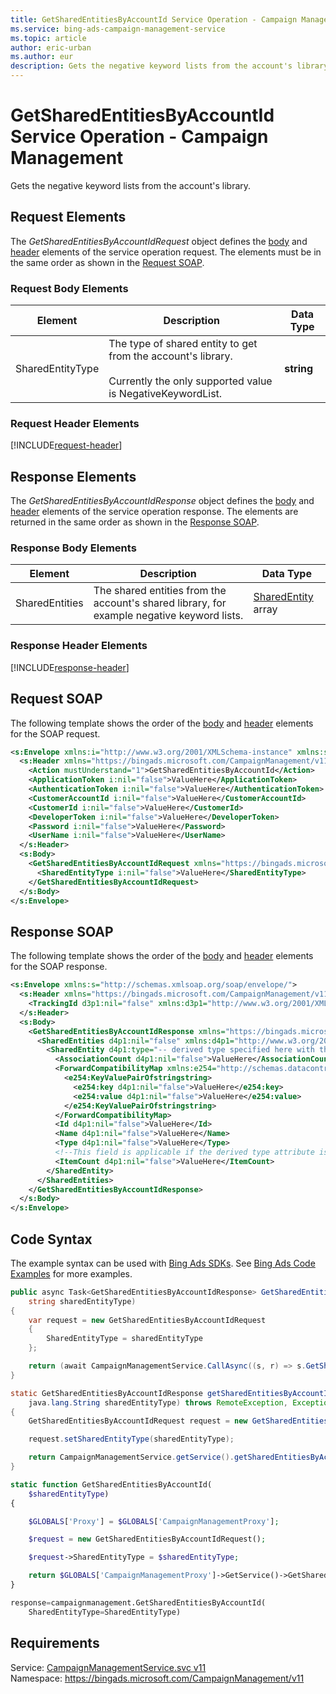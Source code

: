 ```yaml
---
title: GetSharedEntitiesByAccountId Service Operation - Campaign Management
ms.service: bing-ads-campaign-management-service
ms.topic: article
author: eric-urban
ms.author: eur
description: Gets the negative keyword lists from the account's library.
---
```

# GetSharedEntitiesByAccountId Service Operation - Campaign Management
Gets the negative keyword lists from the account's library.

## <a name="request"></a>Request Elements
The *GetSharedEntitiesByAccountIdRequest* object defines the [body](#request-body) and [header](#request-header) elements of the service operation request. The elements must be in the same order as shown in the [Request SOAP](#request-soap). 

### <a name="request-body"></a>Request Body Elements

|Element|Description|Data Type|
|-----------|---------------|-------------|
|<a name="sharedentitytype"></a>SharedEntityType|The type of shared entity to get from the account's library.<br /><br />Currently the only supported value is NegativeKeywordList.|**string**|

### <a name="request-header"></a>Request Header Elements
[!INCLUDE[request-header](./includes/request-header.md)]

## <a name="response"></a>Response Elements
The *GetSharedEntitiesByAccountIdResponse* object defines the [body](#response-body) and [header](#response-header) elements of the service operation response. The elements are returned in the same order as shown in the [Response SOAP](#response-soap).

### <a name="response-body"></a>Response Body Elements

|Element|Description|Data Type|
|-----------|---------------|-------------|
|<a name="sharedentities"></a>SharedEntities|The shared entities from the account's shared library, for example negative keyword lists.|[SharedEntity](sharedentity.md) array|

### <a name="response-header"></a>Response Header Elements
[!INCLUDE[response-header](./includes/response-header.md)]

## <a name="request-soap"></a>Request SOAP
The following template shows the order of the [body](#request-body) and [header](#request-header) elements for the SOAP request.

```xml
<s:Envelope xmlns:i="http://www.w3.org/2001/XMLSchema-instance" xmlns:s="http://schemas.xmlsoap.org/soap/envelope/">
  <s:Header xmlns="https://bingads.microsoft.com/CampaignManagement/v11">
    <Action mustUnderstand="1">GetSharedEntitiesByAccountId</Action>
    <ApplicationToken i:nil="false">ValueHere</ApplicationToken>
    <AuthenticationToken i:nil="false">ValueHere</AuthenticationToken>
    <CustomerAccountId i:nil="false">ValueHere</CustomerAccountId>
    <CustomerId i:nil="false">ValueHere</CustomerId>
    <DeveloperToken i:nil="false">ValueHere</DeveloperToken>
    <Password i:nil="false">ValueHere</Password>
    <UserName i:nil="false">ValueHere</UserName>
  </s:Header>
  <s:Body>
    <GetSharedEntitiesByAccountIdRequest xmlns="https://bingads.microsoft.com/CampaignManagement/v11">
      <SharedEntityType i:nil="false">ValueHere</SharedEntityType>
    </GetSharedEntitiesByAccountIdRequest>
  </s:Body>
</s:Envelope>
```

## <a name="response-soap"></a>Response SOAP
The following template shows the order of the [body](#response-body) and [header](#response-header) elements for the SOAP response.

```xml
<s:Envelope xmlns:s="http://schemas.xmlsoap.org/soap/envelope/">
  <s:Header xmlns="https://bingads.microsoft.com/CampaignManagement/v11">
    <TrackingId d3p1:nil="false" xmlns:d3p1="http://www.w3.org/2001/XMLSchema-instance">ValueHere</TrackingId>
  </s:Header>
  <s:Body>
    <GetSharedEntitiesByAccountIdResponse xmlns="https://bingads.microsoft.com/CampaignManagement/v11">
      <SharedEntities d4p1:nil="false" xmlns:d4p1="http://www.w3.org/2001/XMLSchema-instance">
        <SharedEntity d4p1:type="-- derived type specified here with the appropriate prefix --">
          <AssociationCount d4p1:nil="false">ValueHere</AssociationCount>
          <ForwardCompatibilityMap xmlns:e254="http://schemas.datacontract.org/2004/07/System.Collections.Generic" d4p1:nil="false">
            <e254:KeyValuePairOfstringstring>
              <e254:key d4p1:nil="false">ValueHere</e254:key>
              <e254:value d4p1:nil="false">ValueHere</e254:value>
            </e254:KeyValuePairOfstringstring>
          </ForwardCompatibilityMap>
          <Id d4p1:nil="false">ValueHere</Id>
          <Name d4p1:nil="false">ValueHere</Name>
          <Type d4p1:nil="false">ValueHere</Type>
          <!--This field is applicable if the derived type attribute is set to SharedList-->
          <ItemCount d4p1:nil="false">ValueHere</ItemCount>
        </SharedEntity>
      </SharedEntities>
    </GetSharedEntitiesByAccountIdResponse>
  </s:Body>
</s:Envelope>
```

## <a name="example"></a>Code Syntax
The example syntax can be used with [Bing Ads SDKs](~/guides/client-libraries.md). See [Bing Ads Code Examples](~/guides/code-examples.md) for more examples.
```csharp
public async Task<GetSharedEntitiesByAccountIdResponse> GetSharedEntitiesByAccountIdAsync(
	string sharedEntityType)
{
	var request = new GetSharedEntitiesByAccountIdRequest
	{
		SharedEntityType = sharedEntityType
	};

	return (await CampaignManagementService.CallAsync((s, r) => s.GetSharedEntitiesByAccountIdAsync(r), request));
}
```
```java
static GetSharedEntitiesByAccountIdResponse getSharedEntitiesByAccountId(
	java.lang.String sharedEntityType) throws RemoteException, Exception
{
	GetSharedEntitiesByAccountIdRequest request = new GetSharedEntitiesByAccountIdRequest();

	request.setSharedEntityType(sharedEntityType);

	return CampaignManagementService.getService().getSharedEntitiesByAccountId(request);
}
```
```php
static function GetSharedEntitiesByAccountId(
	$sharedEntityType)
{

	$GLOBALS['Proxy'] = $GLOBALS['CampaignManagementProxy'];

	$request = new GetSharedEntitiesByAccountIdRequest();

	$request->SharedEntityType = $sharedEntityType;

	return $GLOBALS['CampaignManagementProxy']->GetService()->GetSharedEntitiesByAccountId($request);
}
```
```python
response=campaignmanagement.GetSharedEntitiesByAccountId(
	SharedEntityType=SharedEntityType)
```

## Requirements
Service: [CampaignManagementService.svc v11](https://campaign.api.bingads.microsoft.com/Api/Advertiser/CampaignManagement/v11/CampaignManagementService.svc)  
Namespace: https://bingads.microsoft.com/CampaignManagement/v11  


